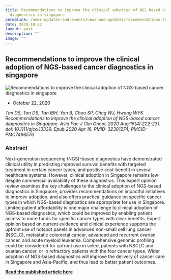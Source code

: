 ```yaml
---
title: Recommendations to improve the clinical adoption of NGS based cancer
  diagnostics in singapore
permalink: /news-updates-and-events/news-and-updates/recommendations-to-improve-the-clinical-adoption-of-ngs/
date: 2020-10-22
layout: post
description: ""
image: ""
---
```

Recommendations to improve the clinical adoption of NGS-based cancer diagnostics in singapore
---------------------------------------------------------------------------------------------

![Recommendations to improve the clinical adoption of NGS-based cancer diagnostics in singapore](https://www.stcc.sg/wp-content/uploads/2020/10/publication-blog.jpg)

*   October 22, 2020
    

_Tan DS, Tan DS, Tan IBH, Yan B, Choo SP, Chng WJ, Hwang WYK. Recommendations to improve the clinical adoption of NGS-based cancer diagnostics in Singapore. Asia Pac J Clin Oncol. 2020 Aug;16(4):222-231. doi: 10.1111/ajco.13339. Epub 2020 Apr 16. PMID: 32301274; PMCID: PMC7496576_

### Abstract

Next-generation sequencing (NGS)-based diagnostics have demonstrated clinical utility in predicting improved survival benefits with targeted treatment in certain cancer types, and positive cost-benefit in several healthcare systems. However, clinical adoption in Singapore remains low despite commercial availability of these diagnostics. This expert opinion review examines the key challenges to the clinical adoption of NGS-based diagnostics in Singapore, provides recommendations on impactful initiatives to improve adoption, and also offers practical guidance on specific cancer types in which NGS-based diagnostics are appropriate for use in Singapore. Limited patient affordability is one major challenge to clinical adoption of NGS-based diagnostics, which could be improved by enabling patient access to more funds for specific cancer types with clear benefits. Expert opinion based on current evidence and clinical experience supports the upfront use of hotspot panels in advanced non-small cell lung cancer (NSCLC), metastatic colorectal cancer, advanced and recurrent ovarian cancer, and acute myeloid leukemia. Comprehensive genomic profiling could be considered for upfront use in select patients with NSCLC and ovarian cancer, or in refractory patients with the four cancer types. Wider adoption of NGS-based diagnostics will improve the delivery of cancer care in Singapore and Asia-Pacific, and thus lead to better patient outcomes.

**[Read the published article here](https://pubmed.ncbi.nlm.nih.gov/32301274/)**